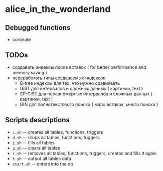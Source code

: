 # alice_in_the_wonderland

## Debugged functions

* coronate

## TODOs

+ создавать индексы после вставок ( for better performance and memory saving )
+ переработать типы создаваемых индексов
  + B-tree индексы для тех, что нужно сравнивать
  + GiST для интервалов и сложных данных ( картинки, text ) 
  + SP-GiST для неравномерных интервалов и сложных данных ( картинки, text )
  + GIN для полнотекстового поиска ( мало вставок, много поиска )

## Scripts descriptions

+ `c.sh` -- creates all tables, functions, triggers
+ `d.sh` -- drops all tables, functions, triggers
+ `i.sh` -- fills all tables
+ `p.sh` -- clears all tables
+ `r.sh` -- removes all tables, functions, triggers, creates and fills it again
+ `t.sh` -- output all tables data
+ `start.sh` -- enters into the db
